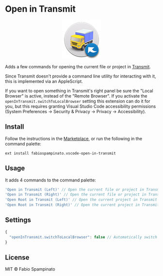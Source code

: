 # Open in Transmit

<p align="center">
	<img src="https://raw.githubusercontent.com/fabiospampinato/vscode-open-in-transmit/master/resources/logo-128x128.png" alt="Logo">
</p>

Adds a few commands for opening the current file or project in [Transmit](https://panic.com/transmit).

Since Transmit doesn't provide a command line utility for interacting with it, this is implemented via an AppleScript.

If you want to open something in Transmit's right panel be sure the "Local Browser" is active, instead of the "Remote Browser". If you activate the `openInTransmit.switchToLocalBrowser` setting this extension can do it for you, but this requires granting Visual Studio Code accessibility permissions (System Preferences -> Security & Privacy -> Privacy -> Accessibility).

## Install

Follow the instructions in the [Marketplace](https://marketplace.visualstudio.com/items?itemName=fabiospampinato.vscode-open-in-transmit), or run the following in the command palette:

```shell
ext install fabiospampinato.vscode-open-in-transmit
```

## Usage

It adds 4 commands to the command palette:

```js
'Open in Transmit (Left)' // Open the current file or project in Transmit's left panel
'Open in Transmit (Right)' // Open the current file or project in Transmit's right panel
'Open Root in Transmit (Left)' // Open the current project in Transmit's left panel
'Open Root in Transmit (Right)' // Open the current project in Transmit's right panel
```

## Settings

```js
{
  "openInTransmit.switchToLocalBrowser": false // Automatically switch to the local browser
}
```

## License

MIT © Fabio Spampinato
